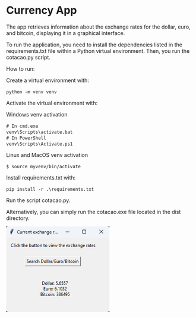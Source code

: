 # Currency App
The app retrieves information about the exchange rates for the dollar, euro, and bitcoin, displaying it in a graphical interface.

To run the application, you need to install the dependencies listed in the requirements.txt file within a Python virtual environment. Then, you run the cotacao.py script.

How to run:

Create a virtual environment with: 

    python -m venv venv

Activate the virtual environment with:

Windows venv activation

    # In cmd.exe
    venv\Scripts\activate.bat
    # In PowerShell
    venv\Scripts\Activate.ps1

Linux and MacOS venv activation

    $ source myvenv/bin/activate

Install requirements.txt with:

    pip install -r .\requirements.txt

Run the script cotacao.py.

Alternatively, you can simply run the cotacao.exe file located in the dist directory.
<br>

![alt text](image/image.png)

<br>
